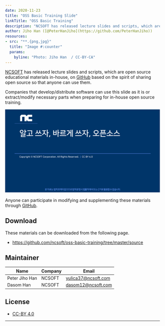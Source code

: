 ```yaml
---
date: 2020-11-23
title: "OSS Basic Training Slide"
linkTitle: "OSS Basic Training"
description: "NCSOFT has released lecture slides and scripts, which are open source educational materials in-house, on GitHub based on the spirit of sharing open source so that anyone can use them."
author: Jiho Han ([@PeterHanJiho](https://github.com/PeterHanJiho))
resources:
- src: "**.{png,jpg}"
  title: "Image #:counter"
  params:
    byline: "Photo: Jiho Han  / CC-BY-CA"
---
```


[NCSOFT](https://global.ncsoft.com/) has released lecture slides and scripts, which are open source educational materials in-house, on [GitHub](https://github.com/ncsoft/oss-basic-training) based on the spirit of sharing open source so that anyone can use them.

Companies that develop/distribute software can use this slide as it is or extract/modify necessary parts when preparing for in-house open source training.

![cover](featured-cover.png)

Anyone can participate in modifying and supplementing these materials through [GitHub](https://github.com/ncsoft/oss-basic-training).

## Download

These materials can be downloaded from the following page.

* https://github.com/ncsoft/oss-basic-training/tree/master/source


## Maintainer

| Name            | Company           | Email | 
|-------------------|-----------------|------|
| Peter Jiho Han  | NCSOFT | yulica37@ncsoft.com |
| Dasom Han   | NCSOFT  | 	dasom12@ncsoft.com |


## License

* [CC-BY 4.0](https://creativecommons.org/licenses/by/4.0/)

---------